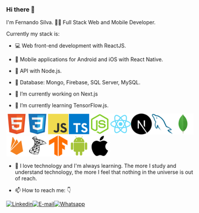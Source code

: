 ### Hi there 👋

I'm Fernando Silva. 👨‍🦲 
Full Stack Web and Mobile Developer.

Currently my stack is:

- 💻 Web front-end development with ReactJS.
- 📱  Mobile applications for Android and iOS with React Native.
- 📡 API with Node.js.
- 💾 Database: Mongo, Firebase, SQL Server, MySQL.

- 🔭 I’m currently working on Next.js
- 🌱 I’m currently learning TensorFlow.js.

<img src="https://raw.githubusercontent.com/devicons/devicon/9f4f5cdb393299a81125eb5127929ea7bfe42889/icons/html5/html5-original.svg" heigth="56" width="56" alt="HTML5"/><img src="https://raw.githubusercontent.com/devicons/devicon/9f4f5cdb393299a81125eb5127929ea7bfe42889/icons/css3/css3-original.svg" heigth="56" width="56" alt="CSS3"/><img src="https://raw.githubusercontent.com/devicons/devicon/9f4f5cdb393299a81125eb5127929ea7bfe42889/icons/javascript/javascript-original.svg" heigth="56" width="56" alt="Javascript"/><img src="https://raw.githubusercontent.com/devicons/devicon/9f4f5cdb393299a81125eb5127929ea7bfe42889/icons/typescript/typescript-original.svg" heigth="56" width="56" alt="Typescript"/><img src="https://raw.githubusercontent.com/devicons/devicon/9f4f5cdb393299a81125eb5127929ea7bfe42889/icons/nodejs/nodejs-original.svg" heigth="56" width="56" alt="NodeJS"/><img src="https://raw.githubusercontent.com/devicons/devicon/9f4f5cdb393299a81125eb5127929ea7bfe42889/icons/react/react-original.svg" heigth="56" width="56" alt="React"/><img src="https://raw.githubusercontent.com/devicons/devicon/9f4f5cdb393299a81125eb5127929ea7bfe42889/icons/nextjs/nextjs-original.svg" heigth="56" width="56" alt="NextJS"/><img src="https://raw.githubusercontent.com/devicons/devicon/9f4f5cdb393299a81125eb5127929ea7bfe42889/icons/mysql/mysql-original.svg" heigth="56" width="56" alt="MySql"/><img src="https://raw.githubusercontent.com/devicons/devicon/9f4f5cdb393299a81125eb5127929ea7bfe42889/icons/mongodb/mongodb-original.svg" heigth="56" width="56" alt="Mongo"/><img src="https://raw.githubusercontent.com/devicons/devicon/9f4f5cdb393299a81125eb5127929ea7bfe42889/icons/firebase/firebase-plain.svg" heigth="56" width="56" alt="Firebase"/><img src="https://raw.githubusercontent.com/devicons/devicon/9f4f5cdb393299a81125eb5127929ea7bfe42889/icons/microsoftsqlserver/microsoftsqlserver-plain.svg" heigth="56" width="56" alt="Microsoft SQL Server"/><img src="https://raw.githubusercontent.com/devicons/devicon/9f4f5cdb393299a81125eb5127929ea7bfe42889/icons/tensorflow/tensorflow-original.svg" heigth="56" width="56" alt="TensorFlow"/><img src="https://raw.githubusercontent.com/devicons/devicon/9f4f5cdb393299a81125eb5127929ea7bfe42889/icons/android/android-original.svg" heigth="56" width="56" alt="Android"/><img src="https://raw.githubusercontent.com/devicons/devicon/9f4f5cdb393299a81125eb5127929ea7bfe42889/icons/apple/apple-original.svg" heigth="56" width="56" alt="Apple"/>

- 💜 I love technology and I'm always learning.
The more I study and understand technology, the more I feel that nothing in the universe is out of reach.

- 📫 How to reach me: 👇

<a href="https://www.linkedin.com/in/fernandomourasilva/" target="_blank"><img src="https://github.com/dmhendricks/signature-social-icons/blob/master/icons/round-flat-filled/55px/linkedin.png?raw=true" heigth="56" width="56" alt="Linkedin"/></a><a href="mailto:fernando@phersonal.com.br" target="_blank"><img src="https://github.com/dmhendricks/signature-social-icons/blob/master/icons/round-flat-filled/55px/mail.png?raw=true" heigth="56" width="56" alt="E-mail"/></a><a href="https://wa.me/551940420801" target="_blank"><img src="https://github.com/dmhendricks/signature-social-icons/blob/master/icons/round-flat-filled/55px/whatsapp.png?raw=true" heigth="56" width="56" alt="Whatsapp"/></a>
